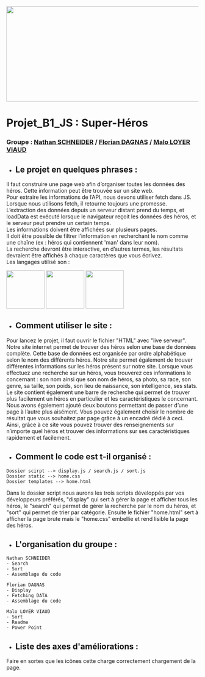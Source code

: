 <img src="https://ae01.alicdn.com/kf/He2ac02cc138b4c8a9499da1aa5a38b40v/7x5FT-Super-h-ros-groupe-Avengers-famille-personnalis-Photo-Studio-toile-de-fond-banni-re-vinyle.jpg_Q90.jpg_.webp" width="1050" height="250" name="Java Script">


# Projet_B1_JS : Super-Héros


### Groupe : [Nathan SCHNEIDER](https://github.com/NatSch45) / [Florian DAGNAS](https://github.com/Flodagnas) / [Malo LOYER VIAUD](https://github.com/Amol44)


- ## **Le projet en quelques phrases :**
Il faut construire une page web afin d’organiser toutes les données des héros. Cette information peut être trouvée sur un site web.  
Pour extraire les informations de l’API, nous devons utiliser fetch dans JS. Lorsque nous utilisons fetch, il retourne toujours une promesse.  
L’extraction des données depuis un serveur distant prend du temps, et loadData est exécuté lorsque le navigateur reçoit les données des héros, et le serveur peut prendre un certain temps.  
Les informations doivent être affichées sur plusieurs pages.  
Il doit être possible de filtrer l’information en recherchant le nom comme une chaîne (ex : héros qui contiennent 'man' dans leur nom).  
La recherche devront être interactive, en d’autres termes, les résultats devraient être affichés à chaque caractères que vous écrivez.  
Les langages utilisé son :


<span>
  <img src="https://cdn.iconscout.com/icon/free/png-256/javascript-2752148-2284965.png" width="100" height="100" name="Java Script">
  <img src="https://cdn2.iconfinder.com/data/icons/social-icon-3/512/social_style_3_html5-512.png" width="100" height="100" name="HTML5">
  <img src="https://cdn.pixabay.com/photo/2017/08/05/11/16/logo-2582747_960_720.png" width="100" height="100" name="CSS3">
</span>


- ## **Comment utiliser le site :**
Pour lancez le projet, il faut ouvrir le fichier "HTML" avec "live serveur".  
Notre site internet permet de trouver des héros selon une base de données complète. Cette base de données est organisée par ordre alphabétique selon le nom des différents héros. Notre site permet également de trouver différentes informations sur les héros présent sur notre site. Lorsque vous effectuez une recherche sur un héros, vous trouverez ces informations le concernant : son nom ainsi que son nom de héros, sa photo, sa race, son genre, sa taille, son poids, son lieu de naissance, son intelligence, ses stats.  
Le site contient également une barre de recherche qui permet de trouver plus facilement un héros en particulier et les caractéristiques le concernant. Nous avons également ajouté deux boutons permettant de passer d’une page à l’autre plus aisément. Vous pouvez également choisir le nombre de résultat que vous souhaitez par page grâce à un encadré dédié à ceci. Ainsi, grâce à ce site vous pouvez trouver des renseignements sur n’importe quel héros et trouver des informations sur ses caractéristiques rapidement et facilement.


- ## **Comment le code est t-il organisé :**
```
Dossier scirpt --> display.js / search.js / sort.js
Dossier static --> home.css
Dossier templates --> home.html
```
Dans le dossier script nous aurons les trois scripts développés par vos développeurs préférés, "display" qui sert à gérer la page et afficher tous les héros, le "search" qui permet de gérer la recherche par le nom du héros, et "sort" qui permet de trier par catégorie. Ensuite le fichier "home.html" sert à afficher la page brute mais le "home.css" embellie et rend lisible la page des héros.


- ## **L'organisation du groupe :**
```
Nathan SCHNEIDER
- Search
- Sort
- Assemblage du code
```
```
Florian DAGNAS
- Display
- Fetching DATA
- Assemblage du code
```
```
Malo LOYER VIAUD
- Sort
- Readme
- Power Point
```


- ##  **Liste des axes d'améliorations :**
Faire en sortes que les icônes cette charge correctement chargement de la page.
